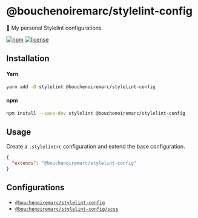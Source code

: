 # @bouchenoiremarc/stylelint-config

🎀 My personal Stylelint configurations.

[![npm](https://img.shields.io/npm/v/@bouchenoiremarc/stylelint-config?color=%230cf)](https://www.npmjs.com/package/@bouchenoiremarc/stylelint-config) [![license](https://img.shields.io/github/license/bouchenoiremarc/stylelint-config?color=%2385f)](https://github.com/bouchenoiremarc/stylelint-config/blob/main/LICENSE)

## Installation

#### Yarn

```bash
yarn add -D stylelint @bouchenoiremarc/stylelint-config
```

#### npm

```bash
npm install --save-dev stylelint @bouchenoiremarc/stylelint-config
```

## Usage

Create a `.stylelintrc` configuration and extend the base configuration.

```json
{
  "extends": "@bouchenoiremarc/stylelint-config"
}
```

## Configurations

- [`@bouchenoiremarc/stylelint-config`](index.js)
- [`@bouchenoiremarc/stylelint-config/scss`](scss.js)
